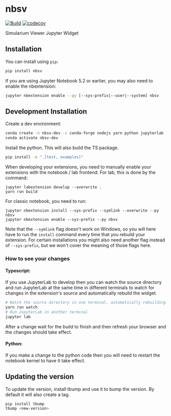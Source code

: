 
# nbsv

[![Build](https://github.com/simularium/nbsv/actions/workflows/build.yml/badge.svg)](https://github.com/simularium/nbsv/actions/workflows/build.yml)
[![codecov](https://codecov.io/gh/simularium/nbsv/branch/main/graph/badge.svg)](https://codecov.io/gh/simularium/nbsv)


Simularium Viewer Jupyter Widget 

## Installation

You can install using `pip`:

```bash
pip install nbsv
```

If you are using Jupyter Notebook 5.2 or earlier, you may also need to enable
the nbextension:
```bash
jupyter nbextension enable --py [--sys-prefix|--user|--system] nbsv
```

## Development Installation

Create a dev environment:
```bash
conda create -n nbsv-dev -c conda-forge nodejs yarn python jupyterlab
conda activate nbsv-dev
```

Install the python. This will also build the TS package.
```bash
pip install -e ".[test, examples]"
```

When developing your extensions, you need to manually enable your extensions with the
notebook / lab frontend. For lab, this is done by the command:

```
jupyter labextension develop --overwrite .
yarn run build
```

For classic notebook, you need to run:

```
jupyter nbextension install --sys-prefix --symlink --overwrite --py nbsv
jupyter nbextension enable --sys-prefix --py nbsv
```

Note that the `--symlink` flag doesn't work on Windows, so you will here have to run
the `install` command every time that you rebuild your extension. For certain installations
you might also need another flag instead of `--sys-prefix`, but we won't cover the meaning
of those flags here.

### How to see your changes
#### Typescript:
If you use JupyterLab to develop then you can watch the source directory and run JupyterLab at the same time in different
terminals to watch for changes in the extension's source and automatically rebuild the widget.

```bash
# Watch the source directory in one terminal, automatically rebuilding when needed
yarn run watch
# Run JupyterLab in another terminal
jupyter lab
```

After a change wait for the build to finish and then refresh your browser and the changes should take effect.

#### Python:
If you make a change to the python code then you will need to restart the notebook kernel to have it take effect.

## Updating the version

To update the version, install tbump and use it to bump the version.
By default it will also create a tag.

```bash
pip install tbump
tbump <new-version>
```

